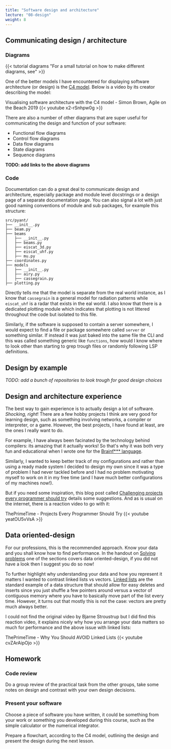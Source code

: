```yaml
---
title: "Software design and architecture"
lecture: "08-design"
weight: 8
---
```



## Communicating design / architecture

### Diagrams

{{< tutorial diagrams "For a small tutorial on how to make different diagrams, see" >}}

One of the better models I have encountered for displaying software architecture (or design) is the
[C4 model](https://c4model.com/). Below is a video by its creator describing the model:

Visualising software architecture with the C4 model - Simon Brown, Agile on the Beach 2019
{{< youtube x2-rSnhpw0g >}}

There are also a number of other diagrams that are super useful for communicating the design and
function of your software:

- Functional flow diagrams
- Control flow diagrams
- Data flow diagrams
- State diagrams
- Sequence diagrams

**TODO: add links to the above diagrams**

### Code

Documentation can do a great deal to communicate design and architecture, especially package and
module level docstrings or a design page of a separate documentation page. You can also signal a lot
with just good naming conventions of module and sub packages, for example this structure:

```
src/pyant/
├── __init__.py
├── beam.py
├── beams
│   ├── __init__.py
│   ├── beams.py
│   ├── eiscat_3d.py
│   ├── eiscat_uhf.py
│   ├── mu.py
├── coordinates.py
├── models
│   ├── __init__.py
│   ├── airy.py
│   ├── cassegrain.py
├── plotting.py
```

Directly tells me that the model is separate from the real world instance, as I know that `cassegrain` is
a general model for radiation patterns while `eiscat_uhf` is a radar that exists in the eal world.
I also know that there is a dedicated plotting module which indicates that plotting is
not littered throughout the code but isolated to this file. 

Similarly, if the software is supposed to contain a server somewhere, I would expect to find a file or package somewhere called `server` or something similar. If instead it was just baked into the same file the CLI and this was called something generic like `functions`, how would I know where to look other than starting to grep trough files or randomly following LSP definitions.

## Design by example

*TODO: add a bunch of repositories to look trough for good design choices*

## Design and architecture experience

The best way to gain experience is to actually design a lot of software. _Shocking, right_! There
are a few hobby projects I think are very good for learning design, such as something involving
networks, a compiler or interpreter, or a game. However, the best projects, I have found at least,
are the ones I really want to do.

For example, I have always been facinated by the technology behind compilers: its amazing that it
actually works! So that's why it was both very fun and educational when I wrote one for the
[Brainf*** language](https://en.wikipedia.org/wiki/Brainfuck).

Similarly, I wanted to keep better track of my configurations and rather than using a ready made
system I decided to design my own since it was a type of problem I had never tackled before and I
had no problem motivating myself to work on it in my free time (and I have much better
configurations of my machines now!).

But if you need some inspiration, this blog post called [Challenging projects every programmer
should try](https://austinhenley.com/blog/challengingprojects.html) details some suggestions. And as
is usual on the internet, there is a reaction video to go with it:

ThePrimeTime - Projects Every Programmer Should Try
{{< youtube yeatOU5vVsA >}}


## Data oriented-design

For our professions, this is the recommended approach. Know your data and you shall know how to find
performance. In the handout on [Solving problems](handouts/solving-problems) one of the sections
covers data oriented-design, if you did not have a look then I suggest you do so now!

To further highlight why understanding your data and how you represent it matters I wanted to
contrast linked lists vs vectors. [Linked lists](https://en.wikipedia.org/wiki/Linked_list) are the
standard example of a data structure that should allow for easy deletes and inserts since you just
shuffle a few pointers around versus a vector of contiguous memory where you have to basically move
part of the list every time. However, it turns out that mostly this is not the case: vectors are
pretty much always better.

I could not find the original video by Bjarne Stroustrup but I did find this reaction video, it
explains nicely why how you arrange your data matters so much for performance and the above issue
with linked lists:

ThePrimeTime - Why You Should AVOID Linked Lists
{{< youtube cvZArAipOjo >}}


## Homework

### Code review

Do a group review of the practical task from the other groups, take some notes on design and
contrast with your own design decisions.

### Present your software

Choose a piece of software you have written, it could be something from your work or something you
developed during this course, such as the simple calculator or the numerical integrator. 

Prepare a flowchart, according to the C4 model, outlining the design and present the design during the next lesson.

